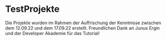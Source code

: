 # TestProjekte
Die Projekte wurden im Rahmen der Auffrischung der Kenntnisse zwischen dem 12.09.22 und dem 17.09.22 erstellt. Freundlichen Dank an Junus Ergin und der Developer Akademie für das Tutorial!

